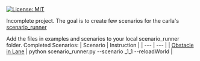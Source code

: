 [![License: MIT](https://img.shields.io/badge/License-MIT-yellow.svg)](https://opensource.org/licenses/MIT)


Incomplete project. The goal is to create few scenarios for the carla's [scenario_runner](https://github.com/carla-simulator/scenario_runner)

Add the files in examples and scenarios to your local scenario_runner folder.
Completed Scenarios:
| Scenario | Instruction |
| --- | --- |
| [Obstacle in Lane](https://leaderboard.carla.org/scenarios/#:~:text=12%20%2D-,Obstacle%20in%20lane,-.%0AThe%20ego)  | python scenario_runner.py --scenario _1_1 --reloadWorld |


